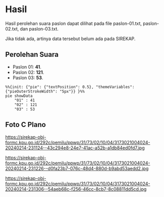 # Hasil

Hasil perolehan suara paslon dapat dilihat pada file paslon-01.txt, paslon-02.txt, dan paslon-03.txt.

Jika tidak ada, artinya data tersebut belum ada pada SIREKAP.

## Perolehan Suara

 * Paslon 01: **41**.
 * Paslon 02: **121**.
 * Paslon 03: **53**.

```mermaid
%%{init: {"pie": {"textPosition": 0.5}, "themeVariables": {"pieOuterStrokeWidth": "5px"}} }%%
pie showData
    "01" : 41
    "02" : 121
    "03" : 53
```
## Foto C Plano

https://sirekap-obj-formc.kpu.go.id/292c/pemilu/ppwp/31/73/02/10/04/3173021004024-20240214-231124--43c294e8-24e7-41ac-a52b-a1db84ed0fd7.jpg

https://sirekap-obj-formc.kpu.go.id/292c/pemilu/ppwp/31/73/02/10/04/3173021004024-20240214-231226--d0fa23b7-076c-48d4-880d-b9abd53aedd2.jpg

https://sirekap-obj-formc.kpu.go.id/292c/pemilu/ppwp/31/73/02/10/04/3173021004024-20240214-231306--54aeb68c-f256-46cc-8cb7-8c08811dd5cd.jpg
